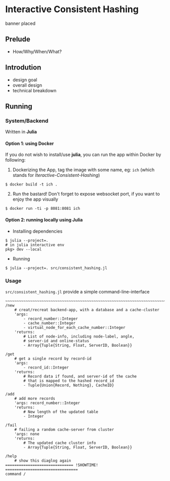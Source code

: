 # Interactive Consistent Hashing
banner placed

## Prelude
- How/Why/When/What?

## Introdution
- design goal
- overall design
- technical breakdown

## Running
### System/Backend
Written in **Julia**

#### Option 1: using Docker
If you do not wish to install/use **julia**, you can run the app within Docker by following:

1. Dockerizing the App, tag the image with some name, eg: `ich` (which stands for *Iteractive-Consistent-Hashing*)
```shell
$ docker build -t ich .
```

2. Run the bastard! Don't forget to expose websocket port, if you want to enjoy the app visually
```shell
$ docker run -ti -p 8081:8081 ich
```


#### Option 2: running locally using Julia
- Installing dependencies
```shell
$ julia --project=.
# in julia interactive env
pkg> dev --local
```


- Running
```shell
$ julia --project=. src/consistent_hashing.jl
```


### Usage
`src/consistent_hashing.jl` provide a simple command-line-interface

```shell
~~~~~~~~~~~~~~~~~~~~~~~~~~~~~~~~~~~~~~~~~~~~~~~~~~~~~~~~~~~~~~~~~~~~~~~~~~
/new
	# creat/recreat backend-app, with a database and a cache-cluster
	'args:
		- record_number::Integer
		- cache_number::Integer
		- virtual_node_for_each_cache_number::Integer
	'returns:
		# List of node-info, including node-label, angle,
		# server-id and online-status
		- Array{Tuple{String, Float, ServerID, Boolean}}

/get
	# get a single record by record-id
	'args:
		- record_id::Integer
	'returns:
		# Record data if found, and server-id of the cache
		# that is mapped to the hashed record_id
		- Tuple{Union{Record, Nothing}, CacheID}

/add
	# add more records
	'args: record_number::Integer
	'returns:
		# New length of the updated table
		- Integer

/fail
	# failing a random cache-server from cluster
	'args: none
	'returns:
		# The updated cache cluster info
		- Array{Tuple{String, Float, ServerID, Boolean}}

/help
	# show this diaglog again
============================== !SHOWTIME! ================================
command /

```
